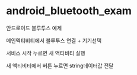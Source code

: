# android_bluetooth_exam
안드로이드 블루투스 예제


메인엑티비티에서 블루투스 연결 + 기기선택

서비스 시작 누르면 새 액티비티 실행

새 액티비티에서 버튼 누르면 string데이터값 전달
